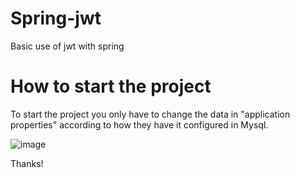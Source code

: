 # Spring-jwt
Basic use of jwt with spring

# How to start the project
To start the project you only have to change the data in "application properties" according to how they have it configured in Mysql.

![image](https://github.com/iska1234/payment-gateway-spring/assets/119825666/0815eb8e-83bb-4021-bf34-5174c0e72bb5)

Thanks!

